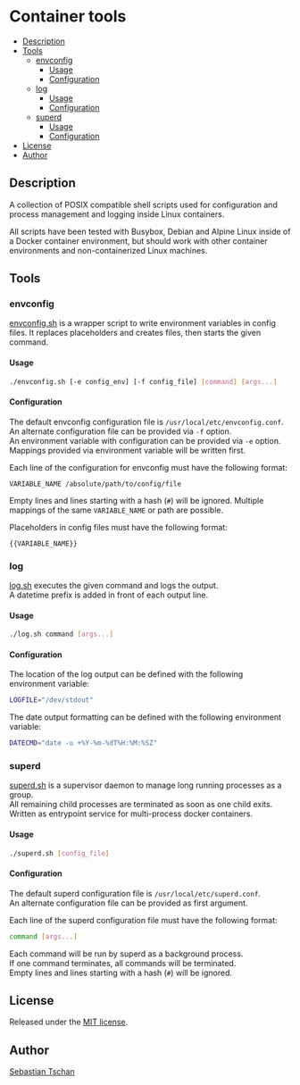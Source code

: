 # Container tools

- [Description](#description)
- [Tools](#tools)
  - [envconfig](#envconfig)
    - [Usage](#usage)
    - [Configuration](#configuration)
  - [log](#log)
    - [Usage](#usage-1)
    - [Configuration](#configuration-1)
  - [superd](#superd)
    - [Usage](#usage-2)
    - [Configuration](#configuration-2)
- [License](#license)
- [Author](#author)

## Description
A collection of POSIX compatible shell scripts used for configuration and
process management and logging inside Linux containers.

All scripts have been tested with Busybox, Debian and Alpine Linux inside
of a Docker container environment, but should work with other container
environments and non-containerized Linux machines.

## Tools

### envconfig
[envconfig.sh](bin/envconfig.sh) is a wrapper script to write environment variables in config files.
It replaces placeholders and creates files, then starts the given command.

#### Usage

```sh
./envconfig.sh [-e config_env] [-f config_file] [command] [args...]
```

#### Configuration
The default envconfig configuration file is `/usr/local/etc/envconfig.conf`.  
An alternate configuration file can be provided via `-f` option.  
An environment variable with configuration can be provided via `-e` option.  
Mappings provided via environment variable will be written first.

Each line of the configuration for envconfig must have the following format:

```
VARIABLE_NAME /absolute/path/to/config/file
```

Empty lines and lines starting with a hash (`#`) will be ignored.
Multiple mappings of the same `VARIABLE_NAME` or path are possible.

Placeholders in config files must have the following format:

```
{{VARIABLE_NAME}}
```

### log
[log.sh](bin/log.sh) executes the given command and logs the output.  
A datetime prefix is added in front of each output line.

#### Usage

```sh
./log.sh command [args...]
```

#### Configuration
The location of the log output can be defined
with the following environment variable:

```sh
LOGFILE="/dev/stdout"
```

The date output formatting can be defined
with the following environment variable:

```sh
DATECMD="date -u +%Y-%m-%dT%H:%M:%SZ"
```

### superd
[superd.sh](bin/superd.sh) is a supervisor daemon to manage long running processes as a group.  
All remaining child processes are terminated as soon as one child exits.  
Written as entrypoint service for multi-process docker containers.

#### Usage

```sh
./superd.sh [config_file]
```

#### Configuration
The default superd configuration file is `/usr/local/etc/superd.conf`.  
An alternate configuration file can be provided as first argument.

Each line of the superd configuration file must have the following format:

```sh
command [args...]
```

Each command will be run by superd as a background process.  
If one command terminates, all commands will be terminated.  
Empty lines and lines starting with a hash (`#`) will be ignored.

## License
Released under the [MIT license](http://opensource.org/licenses/MIT).

## Author
[Sebastian Tschan](https://blueimp.net/)
